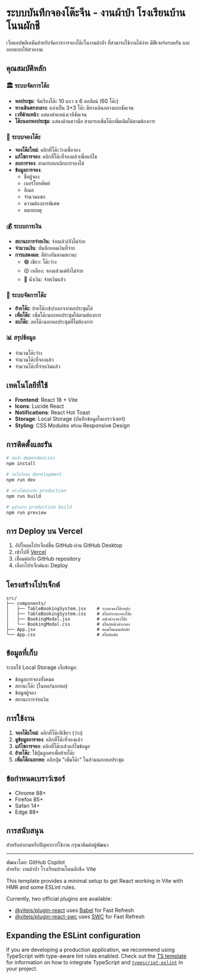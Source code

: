 # ระบบบันทึกจองโต๊ะจีน - งานผ้าป่า โรงเรียนบ้านโนนผักชี

เว็บแอปพลิเคชันสำหรับจัดการการจองโต๊ะในงานผ้าป่า ที่สามารถใช้งานได้ง่าย มีฟีเจอร์ครบครัน และออกแบบให้สวยงาม

## คุณสมบัติหลัก

### 🏛️ ระบบจัดการโต๊ะ
- **หอประชุม**: จัดเรียงโต๊ะ 10 แถว x 6 คอลัมน์ (60 โต๊ะ)
- **ทางเดินตรงกลาง**: แบ่งเป็น 3+3 โต๊ะ มีทางเดินกลางแยกชัดเจน
- **เวทีด้านหน้า**: แสดงตำแหน่งเวทีชัดเจน
- **โต๊ะนอกหอประชุม**: แสดงด้านขวามือ สามารถเพิ่มโต๊ะเพิ่มเติมได้ตามต้องการ

### 📝 ระบบจองโต๊ะ
- **จองโต๊ะใหม่**: คลิกที่โต๊ะว่างเพื่อจอง
- **แก้ไขการจอง**: คลิกที่โต๊ะที่จองแล้วเพื่อแก้ไข
- **ลบการจอง**: สามารถยกเลิกการจองได้
- **ข้อมูลการจอง**:
  - ชื่อผู้จอง
  - เบอร์โทรศัพท์
  - อีเมล
  - จำนวนแขก
  - ความต้องการพิเศษ
  - หมายเหตุ

### 💰 ระบบการเงิน
- **สถานะการจ่ายเงิน**: จ่ายแล้ว/ยังไม่จ่าย
- **จำนวนเงิน**: บันทึกยอดเงินที่จ่าย
- **การแสดงผล**: สีต่างกันตามสถานะ
  - 🟢 เขียว: โต๊ะว่าง
  - 🟡 เหลือง: จองแล้วแต่ยังไม่จ่าย
  - 🔵 น้ำเงิน: จ่ายเงินแล้ว

### 🔄 ระบบจัดการโต๊ะ
- **ย้ายโต๊ะ**: ย้ายโต๊ะเข้า/ออกจากหอประชุมได้
- **เพิ่มโต๊ะ**: เพิ่มโต๊ะนอกหอประชุมได้ตามต้องการ
- **ลบโต๊ะ**: ลบโต๊ะนอกหอประชุมที่ไม่ต้องการ

### 📊 สรุปข้อมูล
- จำนวนโต๊ะว่าง
- จำนวนโต๊ะที่จองแล้ว
- จำนวนโต๊ะที่จ่ายเงินแล้ว

## เทคโนโลยีที่ใช้

- **Frontend**: React 18 + Vite
- **Icons**: Lucide React
- **Notifications**: React Hot Toast
- **Storage**: Local Storage (บันทึกข้อมูลในเบราว์เซอร์)
- **Styling**: CSS Modules พร้อม Responsive Design

## การติดตั้งและรัน

```bash
# ติดตั้ง dependencies
npm install

# รันในโหมด development
npm run dev

# สร้างไฟล์สำหรับ production
npm run build

# ดูตัวอย่าง production build
npm run preview
```

## การ Deploy บน Vercel

1. อัปโหลดโปรเจ็กต์ขึ้น GitHub ผ่าน GitHub Desktop
2. เข้าไปที่ [Vercel](https://vercel.com)
3. เชื่อมต่อกับ GitHub repository
4. เลือกโปรเจ็กต์และ Deploy

## โครงสร้างโปรเจ็กต์

```
src/
├── components/
│   ├── TableBookingSystem.jsx    # ระบบจองโต๊ะหลัก
│   ├── TableBookingSystem.css    # สไตล์ระบบจองโต๊ะ
│   ├── BookingModal.jsx          # หน้าต่างจองโต๊ะ
│   └── BookingModal.css          # สไตล์หน้าต่างจอง
├── App.jsx                       # คอมโพเนนต์หลัก
└── App.css                       # สไตล์หลัก
```

## ข้อมูลที่เก็บ

ระบบใช้ Local Storage เก็บข้อมูล:
- ข้อมูลการจองทั้งหมด
- สถานะโต๊ะ (ในหอ/นอกหอ)
- ข้อมูลผู้จอง
- สถานะการจ่ายเงิน

## การใช้งาน

1. **จองโต๊ะใหม่**: คลิกที่โต๊ะสีเขียว (ว่าง)
2. **ดูข้อมูลการจอง**: คลิกที่โต๊ะที่จองแล้ว
3. **แก้ไขการจอง**: คลิกที่โต๊ะแล้วแก้ไขข้อมูล
4. **ย้ายโต๊ะ**: ใช้ปุ่มลูกศรเพื่อย้ายโต๊ะ
5. **เพิ่มโต๊ะนอกหอ**: คลิกปุ่ม "เพิ่มโต๊ะ" ในส่วนนอกหอประชุม

## ข้อกำหนดเบราว์เซอร์

- Chrome 88+
- Firefox 85+
- Safari 14+
- Edge 88+

## การสนับสนุน

สำหรับคำถามหรือปัญหาการใช้งาน กรุณาติดต่อผู้พัฒนา

---

พัฒนาโดย: GitHub Copilot  
สำหรับ: งานผ้าป่า โรงเรียนบ้านโนนผักชี+ Vite

This template provides a minimal setup to get React working in Vite with HMR and some ESLint rules.

Currently, two official plugins are available:

- [@vitejs/plugin-react](https://github.com/vitejs/vite-plugin-react/blob/main/packages/plugin-react) uses [Babel](https://babeljs.io/) for Fast Refresh
- [@vitejs/plugin-react-swc](https://github.com/vitejs/vite-plugin-react/blob/main/packages/plugin-react-swc) uses [SWC](https://swc.rs/) for Fast Refresh

## Expanding the ESLint configuration

If you are developing a production application, we recommend using TypeScript with type-aware lint rules enabled. Check out the [TS template](https://github.com/vitejs/vite/tree/main/packages/create-vite/template-react-ts) for information on how to integrate TypeScript and [`typescript-eslint`](https://typescript-eslint.io) in your project.
